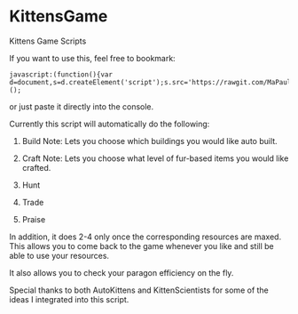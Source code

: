 # KittensGame
Kittens Game Scripts

If you want to use this, feel free to bookmark:

    javascript:(function(){var d=document,s=d.createElement('script');s.src='https://rawgit.com/MaPaul1977/KittensGame/master/ScriptKitties.js';d.body.appendChild(s);})();

or just paste it directly into the console.

Currently this script will automatically do the following:

1) Build
Note: Lets you choose which buildings you would like auto built.
    
2) Craft
Note: Lets you choose what level of fur-based items you would like crafted.

3) Hunt
4) Trade
5) Praise

In addition, it does 2-4 only once the corresponding resources are maxed. This allows you to come back to the game whenever you like and still be able to use your resources.

It also allows you to check your paragon efficiency on the fly.

Special thanks to both AutoKittens and KittenScientists for some of the ideas I integrated into this script.
